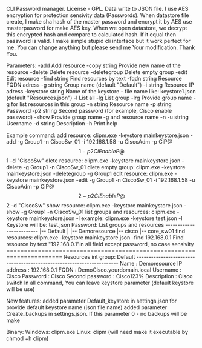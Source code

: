 CLI Password manager.
License - GPL.
Data write to JSON file.
I use AES encryption for protection sensivity data (Passwords).
When datastore file create, I make sha hash of the master password and encrypt it by AES use masterpasword for make AES key.
When we open datastore, we decrypt this encrypted hash and compare to calculated hash.
If it equal then password is valid.
I make simple stupid cli interface but it work perfect for me.
You can change anything but please send me Your modification.
Thank You.

Parameters:
-add
Add resource
-copy string
Provide new name of the resource
-delete
Delete resource
-deletegroup
Delete empty group
-edit
Edit resource
-find string
Find resources by text
-fqdn string
Resource FQDN adress
-g string
Group name (default "Default")
-i string
Resource IP adress
-keystore string
Name of the keystore - file name like: keystore1.json (default "Resources.json")
-l    List all
-lg
List group
-lrg
Provide group name -g for list resources in this group
-n string
Resource name
-p string
Password
-p2 string
Second password (for example, Cisco enable password)
-show
Provide group name -g and resource name -n
-u string
Username
-d string
Description
-h Print help

Example command:
    add resource:
        clipm.exe -keystore mainkeystore.json -add -g Group1 -n CiscoSw_01 -i 192.168.1.58 -u CiscoAdm -p CiP@$$1 -p2 CiEnableP@$$1 -d "CiscoSw"
    dlete resource:
        clipm.exe -keystore mainkeystore.json -delete -g Group1 -n CiscoSw_01
    dlete empty group:
            clipm.exe -keystore mainkeystore.json -deletegroup -g Group1
    edit resource:
        clipm.exe -keystore mainkeystore.json -edit -g Group1 -n CiscoSw_01 -i 192.168.1.58 -u CiscoAdm -p CiP@$$2 -p2 CiEnableP@$$2 -d "CiscoSw"
    show resource:
        clipm.exe -keystore mainkeystore.json -show -g Group1 -n CiscoSw_01
    list groups and resources:
            clipm.exe -keystore mainkeystore.json -l
            example:
            clipm.exe -keystore test.json -l
            Keystore will be: test.json
            Password:
            List groups and resources
            -------------------------
            |-- Default
            |  |-- Demoresource
            |-- cisco
               |-- core_sw01
    find resources:
        clipm.exe -keystore mainkeystore.json -find 192.168.0.1
            Find resource by text "192.168.0.1"in all field except password, no case sensivity
            ======================================================================
            Resources int group: Default
            ----------------------------------------------------------------------
            Name            : Demoresource
            IP address      : 192.168.0.1
            FQDN            : DemoCisco.yourdomain.local
            Username        : Cisco
            Password        : Cisco
            Second password : Cisco123%
            Description     : Cisco switch
    In all command, You can leave keystore parameter (default keystore will be use)

New features:
    added parameter Default_keystore in settings.json for provide default keystore name (json file name)
    added parameter Create_backups in settings.json. If this parameter 0 - no backups will be make

Binary:
Windows: clipm.exe
Linux: clipm (will need make it executable by chmod +h clipm)